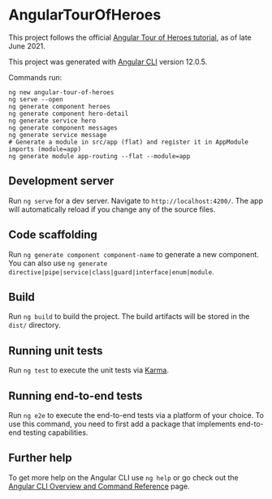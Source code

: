 # AngularTourOfHeroes

This project follows the official [Angular Tour of Heroes tutorial](https://angular.io/tutorial), as of late June 2021.

This project was generated with [Angular CLI](https://github.com/angular/angular-cli) version 12.0.5.

Commands run:

```
ng new angular-tour-of-heroes
ng serve --open
ng generate component heroes
ng generate component hero-detail
ng generate service hero
ng generate component messages
ng generate service message
# Generate a module in src/app (flat) and register it in AppModule imports (module=app)
ng generate module app-routing --flat --module=app
```

## Development server

Run `ng serve` for a dev server. Navigate to `http://localhost:4200/`. The app will automatically reload if you change any of the source files.

## Code scaffolding

Run `ng generate component component-name` to generate a new component. You can also use `ng generate directive|pipe|service|class|guard|interface|enum|module`.

## Build

Run `ng build` to build the project. The build artifacts will be stored in the `dist/` directory.

## Running unit tests

Run `ng test` to execute the unit tests via [Karma](https://karma-runner.github.io).

## Running end-to-end tests

Run `ng e2e` to execute the end-to-end tests via a platform of your choice. To use this command, you need to first add a package that implements end-to-end testing capabilities.

## Further help

To get more help on the Angular CLI use `ng help` or go check out the [Angular CLI Overview and Command Reference](https://angular.io/cli) page.
